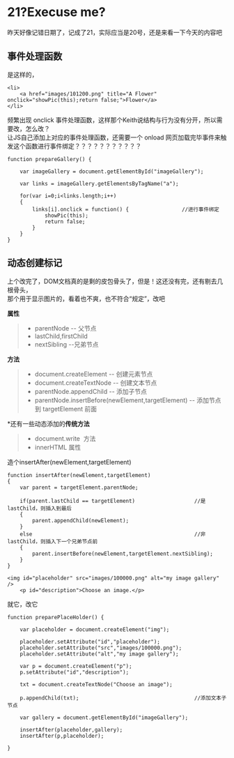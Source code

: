 # 21?Execuse me? 

昨天好像记错日期了，记成了21，实际应当是20号，还是来看一下今天的内容吧

## 事件处理函数  
是这样的，  
```
<li>
	<a href="images/101200.png" title="A Flower" onclick="showPic(this);return false;">Flower</a>
</li>
```  

频繁出现 onclick 事件处理函数，这样那个Keith说结构与行为没有分开，所以需要改，怎么改？  
让JS自己添加上对应的事件处理函数，还需要一个 onload 网页加载完毕事件来触发这个函数进行事件绑定？？？？？？？？？？？  
```
function prepareGallery() {

	var imageGallery = document.getElementById("imageGallery");

	var links = imageGallery.getElementsByTagName("a");

	for(var i=0;i<links.length;i++)
	{
		links[i].onclick = function() {					//进行事件绑定
			showPic(this);
			return false;
		}
	}
}
```  

## 动态创建标记

上个改完了，DOM文档真的是剩的皮包骨头了，但是！这还没有完，还有剔去几根骨头，  
那个用于显示图片的，看着也不爽，也不符合“规定”，改吧 

**属性**  
> - parentNode -- 父节点  
> - lastChild,firstChild  
> - nextSibling --兄弟节点

**方法**  
> - document.createElement  -- 创建元素节点  
> - document.createTextNode -- 创建文本节点  
> - parentNode.appendChild  -- 添加子节点  
> - parentNode.insertBefore(newElement,targetElement) -- 添加节点到 targetElement 前面  

*还有一些动态添加的**传统方法**  
> - document.write  方法  
> - innerHTML 属性　


造个insertAfter(newElement,targetElement)  
```
function insertAfter(newElement,targetElement)
{
	var parent = targetElement.parentNode;

	if(parent.lastChild == targetElement)					//是lastChild，则插入到最后
	{
		parent.appendChild(newElement);
	}
	else 													//非lastChild，则插入下一个兄弟节点前
	{
		parent.insertBefore(newElement,targetElement.nextSibling);
	}
}
```

```
<img id="placeholder" src="images/100000.png" alt="my image gallery" />
	<p id="description">Choose an image.</p>
```

就它，改它  

```
function preparePlaceHolder() {

	var placeholder = document.createElement("img");

	placeholder.setAttribute("id","placeholder");
	placeholder.setAttribute("src","images/100000.png");
	placeholder.setAttribute("alt","my image gallery");

	var p = document.createElement("p");
	p.setAttribute("id","description");

	txt = document.createTextNode("Choose an image");

	p.appendChild(txt);										//添加文本子节点

	var gallery = document.getElementById("imageGallery");

	insertAfter(placeholder,gallery);
	insertAfter(p,placeholder);

}
```  


















